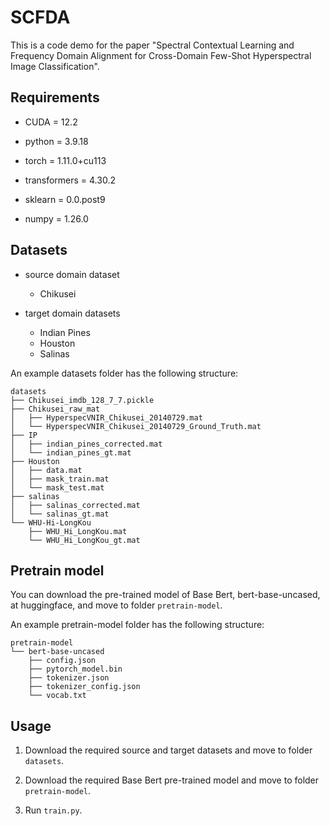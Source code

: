# SCFDA
This is a code demo for the paper "Spectral Contextual Learning and Frequency Domain Alignment for Cross-Domain Few-Shot Hyperspectral Image Classification".

## Requirements

- CUDA = 12.2

- python = 3.9.18 

- torch = 1.11.0+cu113 

- transformers = 4.30.2

- sklearn = 0.0.post9

- numpy = 1.26.0

## Datasets

- source domain dataset
  - Chikusei

- target domain datasets
  - Indian Pines
  - Houston
  - Salinas

An example datasets folder has the following structure:

```
datasets
├── Chikusei_imdb_128_7_7.pickle
├── Chikusei_raw_mat
│   ├── HyperspecVNIR_Chikusei_20140729.mat
│   └── HyperspecVNIR_Chikusei_20140729_Ground_Truth.mat
├── IP
│   ├── indian_pines_corrected.mat
│   └── indian_pines_gt.mat
├── Houston
│   ├── data.mat
│   ├── mask_train.mat
│   └── mask_test.mat
├── salinas
│   ├── salinas_corrected.mat
│   └── salinas_gt.mat
└── WHU-Hi-LongKou
    ├── WHU_Hi_LongKou.mat
    └── WHU_Hi_LongKou_gt.mat
```

## Pretrain model

You can download the pre-trained model of Base Bert, bert-base-uncased, at huggingface, and move to folder `pretrain-model`.

An example pretrain-model folder has the following structure:

```
pretrain-model
└── bert-base-uncased
    ├── config.json
    ├── pytorch_model.bin
    ├── tokenizer.json
    ├── tokenizer_config.json
    └── vocab.txt
```

## Usage

1. Download the required source and target datasets and move to folder `datasets`.

2. Download the required Base Bert pre-trained model and move to folder `pretrain-model`.
3. Run `train.py`. 
